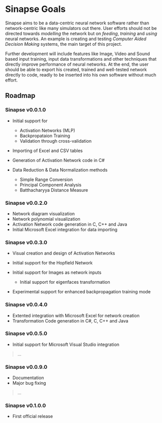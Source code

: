# Sinapse Goals #
Sinapse aims to be a data-centric neural network software rather than network-centric like many simulators out there. User efforts should not be directed towards _modelling_ the network but on _feeding_, _training_ and _using_ neural networks. An example is creating and testing _Computer Aided Decision Making_ systems, the main target of this project.

Further development will include features like Image, Video and Sound based input training, input data transformations and other techniques that directly improve performance of neural networks. At the end, the user should be able to export his created, trained and well-tested network directly to code, readly to be inserted into his own software without much effort.


## Roadmap ##

### Sinapse v0.0.1.0 ###

  * Initial support for
    * Activation Networks (MLP)
    * Backpropataion Training
    * Validation through cross-validation

  * Importing of Excel and CSV tables
  * Generation of Activation Network code in C#

  * Data Reduction & Data Normalization methods
    * Simple Range Conversion
    * Principal Component Analysis
    * Batthacharyya Distance Measure


### Sinapse v0.0.2.0 ###

  * Network diagram visualization
  * Network polynomial visualization
  * Activation Network code generation in C, C++ and Java
  * Initial Microsoft Excel integration for data importing


### Sinapse v0.0.3.0 ###

  * Visual creation and design of Activation Networks

  * Initial support for the Hopfield Network
  * Initial support for Images as network inputs
    * Initial support for eigenfaces transformation

  * Experimental support for enhanced backpropagation training mode


### Sinapse v0.0.4.0 ###

  * Extented integration with Microsoft Excel for network creation
  * Transformation Code generation in C#, C, C++ and Java


### Sinapse v0.0.5.0 ###

  * Initial support for Microsoft Visual Studio integration


> ...


### Sinapse v0.0.9.0 ###

  * Documentation
  * Major bug fixing


> ...


### Sinapse v0.1.0.0 ###

  * First official release